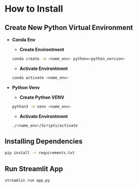 # How to Install
## Create New Python Virtual Environment
- **Conda Env**
  
  - **Create Environtment**
    
   ```bash
   conda create -m <name_env> python=<python_version>
   ```
   
  - **Activate Environtment**
  ```bash
  conda activate <name_env>
  ```

- **Python Venv**

  - **Create Python VENV**
  ```bash
  python3 -m venv <name_env>
  ```
  
  - **Activate Environtment**
  ```bash
  ./<name_env>/Scripts/activate
  ```

## Installing Dependencies
```bash
pip install -r requirements.txt
```

## Run Streamlit App
```bash
streamlin run app.py
```
